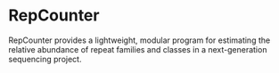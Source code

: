# RepCounter
RepCounter provides a lightweight, modular program for estimating the relative abundance of repeat families and classes in a next-generation sequencing project.
